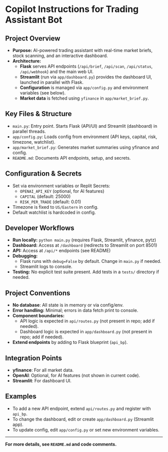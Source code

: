 # Copilot Instructions for Trading Assistant Bot

## Project Overview
- **Purpose:** AI-powered trading assistant with real-time market briefs, stock scanning, and an interactive dashboard.
- **Architecture:**
  - **Flask** serves API endpoints (`/api/brief`, `/api/scan`, `/api/status`, `/api/webhook`) and the main web UI.
  - **Streamlit** (run via `app/dashboard.py`) provides the dashboard UI, launched in parallel with Flask.
  - **Configuration** is managed via `app/config.py` and environment variables (see below).
  - **Market data** is fetched using `yfinance` in `app/market_brief.py`.

## Key Files & Structure
- `main.py`: Entry point. Starts Flask (API/UI) and Streamlit (dashboard) in parallel threads.
- `app/config.py`: Loads config from environment (API keys, capital, risk, timezone, watchlist).
- `app/market_brief.py`: Generates market summaries using yfinance and config.
- `README.md`: Documents API endpoints, setup, and secrets.

## Configuration & Secrets
- Set via environment variables or Replit Secrets:
  - `OPENAI_API_KEY` (optional, for AI features)
  - `CAPITAL` (default: 25000)
  - `RISK_PER_TRADE` (default: 0.01)
- Timezone is fixed to `US/Eastern` in config.
- Default watchlist is hardcoded in config.

## Developer Workflows
- **Run locally:** `python main.py` (requires Flask, Streamlit, yfinance, pytz)
- **Dashboard:** Access at `/dashboard` (redirects to Streamlit on port 8501)
- **API:** Access at `/api/*` endpoints (see README)
- **Debugging:**
  - Flask runs with `debug=False` by default. Change in `main.py` if needed.
  - Streamlit logs to console.
- **Testing:** No explicit test suite present. Add tests in a `tests/` directory if needed.

## Project Conventions
- **No database**: All state is in memory or via config/env.
- **Error handling:** Minimal; errors in data fetch print to console.
- **Component boundaries:**
  - API logic is expected in `api/routes.py` (not present in repo; add if needed).
  - Dashboard logic is expected in `app/dashboard.py` (not present in repo; add if needed).
- **Extend endpoints** by adding to Flask blueprint (`api_bp`).

## Integration Points
- **yfinance**: For all market data.
- **OpenAI**: Optional, for AI features (not shown in current code).
- **Streamlit**: For dashboard UI.

## Examples
- To add a new API endpoint, extend `api/routes.py` and register with `api_bp`.
- To change the dashboard, edit or create `app/dashboard.py` (Streamlit app).
- To update config, edit `app/config.py` or set new environment variables.

---

**For more details, see `README.md` and code comments.**
